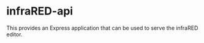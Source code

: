 infraRED-api
============

This provides an Express application that can be used to serve the infraRED editor.